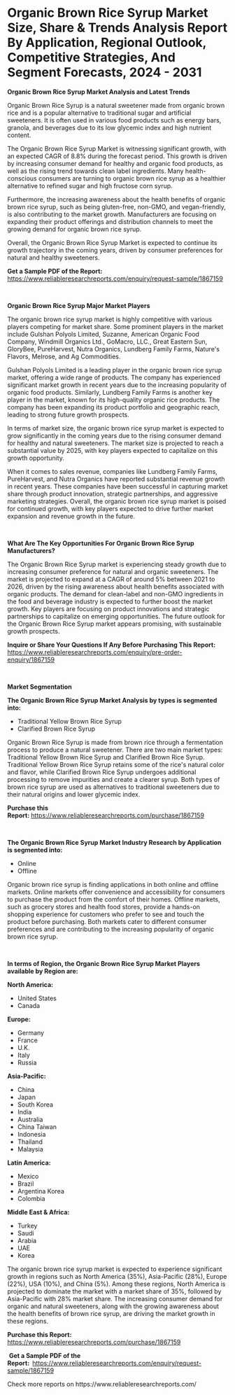 <p><h1>Organic Brown Rice Syrup Market Size, Share & Trends Analysis Report By Application, Regional Outlook, Competitive Strategies, And Segment Forecasts, 2024 - 2031</h1></p><p><strong>Organic Brown Rice Syrup Market Analysis and Latest Trends</strong></p>
<p><p>Organic Brown Rice Syrup is a natural sweetener made from organic brown rice and is a popular alternative to traditional sugar and artificial sweeteners. It is often used in various food products such as energy bars, granola, and beverages due to its low glycemic index and high nutrient content.</p><p>The Organic Brown Rice Syrup Market is witnessing significant growth, with an expected CAGR of 8.8% during the forecast period. This growth is driven by increasing consumer demand for healthy and organic food products, as well as the rising trend towards clean label ingredients. Many health-conscious consumers are turning to organic brown rice syrup as a healthier alternative to refined sugar and high fructose corn syrup.</p><p>Furthermore, the increasing awareness about the health benefits of organic brown rice syrup, such as being gluten-free, non-GMO, and vegan-friendly, is also contributing to the market growth. Manufacturers are focusing on expanding their product offerings and distribution channels to meet the growing demand for organic brown rice syrup.</p><p>Overall, the Organic Brown Rice Syrup Market is expected to continue its growth trajectory in the coming years, driven by consumer preferences for natural and healthy sweeteners.</p></p>
<p><strong>Get a Sample PDF of the Report:&nbsp;</strong> <a href="https://www.reliableresearchreports.com/enquiry/request-sample/1867159">https://www.reliableresearchreports.com/enquiry/request-sample/1867159</a></p>
<p>&nbsp;</p>
<p><strong>Organic Brown Rice Syrup Major Market Players</strong></p>
<p><p>The organic brown rice syrup market is highly competitive with various players competing for market share. Some prominent players in the market include Gulshan Polyols Limited, Suzanne, American Organic Food Company, Windmill Organics Ltd., GoMacro, LLC., Great Eastern Sun, GloryBee, PureHarvest, Nutra Organics, Lundberg Family Farms, Nature's Flavors, Melrose, and Ag Commodities.</p><p>Gulshan Polyols Limited is a leading player in the organic brown rice syrup market, offering a wide range of products. The company has experienced significant market growth in recent years due to the increasing popularity of organic food products. Similarly, Lundberg Family Farms is another key player in the market, known for its high-quality organic rice products. The company has been expanding its product portfolio and geographic reach, leading to strong future growth prospects.</p><p>In terms of market size, the organic brown rice syrup market is expected to grow significantly in the coming years due to the rising consumer demand for healthy and natural sweeteners. The market size is projected to reach a substantial value by 2025, with key players expected to capitalize on this growth opportunity.</p><p>When it comes to sales revenue, companies like Lundberg Family Farms, PureHarvest, and Nutra Organics have reported substantial revenue growth in recent years. These companies have been successful in capturing market share through product innovation, strategic partnerships, and aggressive marketing strategies. Overall, the organic brown rice syrup market is poised for continued growth, with key players expected to drive further market expansion and revenue growth in the future.</p></p>
<p>&nbsp;</p>
<p><strong>What Are The Key Opportunities For Organic Brown Rice Syrup Manufacturers?</strong></p>
<p><p>The Organic Brown Rice Syrup market is experiencing steady growth due to increasing consumer preference for natural and organic sweeteners. The market is projected to expand at a CAGR of around 5% between 2021 to 2026, driven by the rising awareness about health benefits associated with organic products. The demand for clean-label and non-GMO ingredients in the food and beverage industry is expected to further boost the market growth. Key players are focusing on product innovations and strategic partnerships to capitalize on emerging opportunities. The future outlook for the Organic Brown Rice Syrup market appears promising, with sustainable growth prospects.</p></p>
<p><strong>Inquire or Share Your Questions If Any Before Purchasing This Report:</strong> <a href="https://www.reliableresearchreports.com/enquiry/pre-order-enquiry/1867159">https://www.reliableresearchreports.com/enquiry/pre-order-enquiry/1867159</a></p>
<p>&nbsp;</p>
<p><strong>Market Segmentation</strong></p>
<p><strong>The Organic Brown Rice Syrup Market Analysis by types is segmented into:</strong></p>
<p><ul><li>Traditional Yellow Brown Rice Syrup</li><li>Clarified Brown Rice Syrup</li></ul></p>
<p><p>Organic Brown Rice Syrup is made from brown rice through a fermentation process to produce a natural sweetener. There are two main market types: Traditional Yellow Brown Rice Syrup and Clarified Brown Rice Syrup. Traditional Yellow Brown Rice Syrup retains some of the rice's natural color and flavor, while Clarified Brown Rice Syrup undergoes additional processing to remove impurities and create a clearer syrup. Both types of brown rice syrup are used as alternatives to traditional sweeteners due to their natural origins and lower glycemic index.</p></p>
<p><strong>Purchase this Report:&nbsp;</strong><a href="https://www.reliableresearchreports.com/purchase/1867159">https://www.reliableresearchreports.com/purchase/1867159</a></p>
<p>&nbsp;</p>
<p><strong>The Organic Brown Rice Syrup Market Industry Research by Application is segmented into:</strong></p>
<p><ul><li>Online</li><li>Offline</li></ul></p>
<p><p>Organic brown rice syrup is finding applications in both online and offline markets. Online markets offer convenience and accessibility for consumers to purchase the product from the comfort of their homes. Offline markets, such as grocery stores and health food stores, provide a hands-on shopping experience for customers who prefer to see and touch the product before purchasing. Both markets cater to different consumer preferences and are contributing to the increasing popularity of organic brown rice syrup.</p></p>
<p>&nbsp;</p>
<p><strong>In terms of Region, the Organic Brown Rice Syrup Market Players available by Region are:</strong></p>
<p>
    <p> <strong> North America: </strong>
        <ul>
            <li>United States</li>
            <li>Canada</li>
        </ul>
        </p> 
    <p> <strong> Europe: </strong>
        <ul>
            <li>Germany</li>
            <li>France</li>
            <li>U.K.</li>
            <li>Italy</li>
            <li>Russia</li>
        </ul>
        </p> 
    <p> <strong> Asia-Pacific: </strong>
        <ul>
            <li>China</li>
            <li>Japan</li>
            <li>South Korea</li>
            <li>India</li>
            <li>Australia</li>
            <li>China Taiwan</li>
            <li>Indonesia</li>
            <li>Thailand</li>
            <li>Malaysia</li>
        </ul>
        </p> 
    <p> <strong> Latin America: </strong>
        <ul>
            <li>Mexico</li>
            <li>Brazil</li>
            <li>Argentina Korea</li>
            <li>Colombia</li>
        </ul>
        </p> 
    <p> <strong> Middle East & Africa: </strong>
        <ul>
            <li>Turkey</li>
            <li>Saudi</li>
            <li>Arabia</li>
            <li>UAE</li>
            <li>Korea</li>
        </ul>
    </p>
    </p>
<p><p>The organic brown rice syrup market is expected to experience significant growth in regions such as North America (35%), Asia-Pacific (28%), Europe (22%), USA (10%), and China (5%). Among these regions, North America is projected to dominate the market with a market share of 35%, followed by Asia-Pacific with 28% market share. The increasing consumer demand for organic and natural sweeteners, along with the growing awareness about the health benefits of brown rice syrup, are driving the market growth in these regions.</p></p>
<p><strong>Purchase this Report: </strong><a href="https://www.reliableresearchreports.com/purchase/1867159">https://www.reliableresearchreports.com/purchase/1867159</a></p>
<p>&nbsp;<strong>Get a Sample PDF of the Report:&nbsp;&nbsp;</strong><a href="https://www.reliableresearchreports.com/enquiry/request-sample/1867159">https://www.reliableresearchreports.com/enquiry/request-sample/1867159</a></p>
<p><strong></strong></p>
<p>Check more reports on https://www.reliableresearchreports.com/</p>